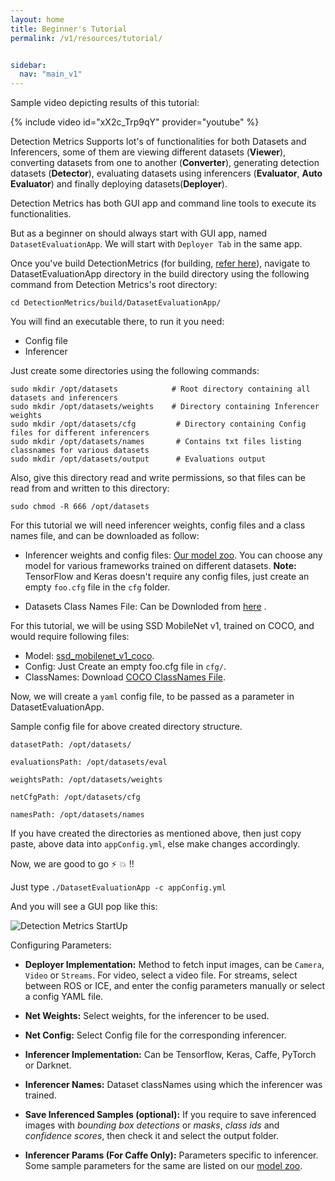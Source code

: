 ```yaml
---
layout: home
title: Beginner's Tutorial
permalink: /v1/resources/tutorial/


sidebar:
  nav: "main_v1"
---
```


Sample video depicting results of this tutorial:

{% include video id="xX2c_Trp9qY" provider="youtube" %}

Detection Metrics Supports lot's of functionalities for both Datasets and Inferencers, some of them are viewing different datasets (**Viewer**), converting datasets from one to another (**Converter**), generating detection datasets (**Detector**),
evaluating datasets using inferencers (**Evaluator**, **Auto Evaluator**) and finally deploying datasets(**Deployer**).

Detection Metrics has both GUI app and command line tools to execute its functionalities.

But as a beginner on should always start with GUI app, named ```DatasetEvaluationApp```. We will start with ```Deployer Tab``` in the same app.

Once you've build DetectionMetrics (for building, [refer here](../../installation/)), navigate to DatasetEvaluationApp directory in the build directory using the following command from Detection Metrics's root directory:

```
cd DetectionMetrics/build/DatasetEvaluationApp/
```

You will find an executable there, to run it you need:

* Config file
* Inferencer

Just create some directories using the following commands:
```
sudo mkdir /opt/datasets            # Root directory containing all datasets and inferencers
sudo mkdir /opt/datasets/weights    # Directory containing Inferencer weights
sudo mkdir /opt/datasets/cfg         # Directory containing Config files for different inferencers
sudo mkdir /opt/datasets/names       # Contains txt files listing classnames for various datasets
sudo mkdir /opt/datasets/output      # Evaluations output
```
Also, give this directory read and write permissions, so that files can be read from and written to this directory:
```
sudo chmod -R 666 /opt/datasets
```

For this tutorial we will need inferencer weights, config files and a class names file, and can be downloaded as follow:

* Inferencer weights and config files: [Our model zoo](../model_zoo). You can choose any model for various frameworks trained on different datasets.
**Note:** TensorFlow and Keras doesn't require any config files, just create an empty `foo.cfg` file in the ```cfg``` folder.

* Datasets Class Names File: Can be Downloded from [here](../classnames) .




For this tutorial, we will be using SSD MobileNet v1, trained on COCO, and would require following files:
- Model: [ssd_mobilenet_v1_coco](http://download.tensorflow.org/models/object_detection/ssd_mobilenet_v1_coco_2018_01_28.tar.gz).
- Config: Just Create an empty foo.cfg file in `cfg/`.
- ClassNames: Download [COCO ClassNames File](https://github.com/JdeRobot/DetectionMetrics/blob/master/samples/names/coco.names).



Now, we will create a `yaml` config file, to be passed as a parameter in DatasetEvaluationApp.

Sample config file for above created directory structure.
```
datasetPath: /opt/datasets/

evaluationsPath: /opt/datasets/eval

weightsPath: /opt/datasets/weights

netCfgPath: /opt/datasets/cfg

namesPath: /opt/datasets/names
```

If you have created the directories as mentioned above, then just copy paste, above data into ```appConfig.yml```, else make changes accordingly.

Now, we are good to go :zap: :boom: !!

Just type ``` ./DatasetEvaluationApp -c appConfig.yml ```

And you will see a GUI pop like this:

![Detection Metrics StartUp](../../assets/images/detection_studio_gui.png)

Configuring Parameters:
* **Deployer Implementation:** Method to fetch input images, can be `Camera`, `Video` or `Streams`. For video, select a video file. For streams, select between ROS or ICE, and enter the config parameters manually or select a config YAML file.

* **Net Weights:** Select weights, for the inferencer to be used.

* **Net Config:** Select Config file for the corresponding inferencer.

* **Inferencer Implementation:** Can be Tensorflow, Keras, Caffe, PyTorch or Darknet.

* **Inferencer Names:** Dataset classNames using which the inferencer was trained.

* **Save Inferenced Samples (optional):** If you require to save inferenced images with *bounding box detections* or *masks*, *class ids* and *confidence scores*, then check it and select the output folder.

* **Inferencer Params (For Caffe Only):** Parameters specific to inferencer. Some sample parameters for the same are listed on our [model zoo](../model_zoo).
